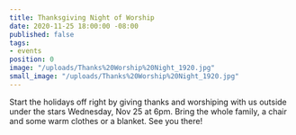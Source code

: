 ```yaml
---
title: Thanksgiving Night of Worship
date: 2020-11-25 18:00:00 -08:00
published: false
tags:
- events
position: 0
image: "/uploads/Thanks%20Worship%20Night_1920.jpg"
small_image: "/uploads/Thanks%20Worship%20Night_1920.jpg"
---
```


Start the holidays off right by giving thanks and worshiping with us outside under the stars Wednesday, Nov 25 at 6pm. Bring the whole family, a chair and some warm clothes or a blanket. See you there!